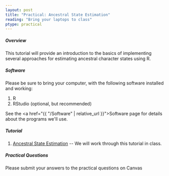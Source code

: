 ```yaml
---
layout: post
title: "Practical: Ancestral State Estimation"
reading: "Bring your laptops to class"
ptype: practical
---
```


##### Overview

This tutorial will provide an introduction to the basics of implementing several approaches for estimating ancestral character states using R.

##### Software

Please be sure to bring your computer, with the following software installed and working:

1. R
2. RStudio (optional, but recommended)

See the <a href="{{ "/Software" | relative_url }}">Software page</a> for details about the programs we'll use.

##### Tutorial

1. [Ancestral State Estimation](https://eeob-macroevolution.github.io/EEOB-565X-Spring2018/practicals/06-AncStateEstimation) -- We will work through this tutorial in class.

##### Practical Questions

Please submit your answers to the practical questions on Canvas